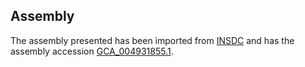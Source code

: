 
Assembly
--------

The assembly presented has been imported from 
[INSDC](http://www.insdc.org) and has the assembly accession
[GCA\_004931855.1](http://www.ebi.ac.uk/ena/data/view/GCA_004931855.1).

